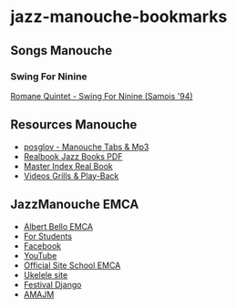 jazz-manouche-bookmarks
=======================


## Songs Manouche ##

### Swing For Ninine ###

[Romane Quintet - Swing For Ninine (Samois '94)](https://www.youtube.com/watch?v=QHQUCSaamGA)

## Resources Manouche ##

- [posglov - Manouche Tabs & Mp3](https://sites.google.com/site/posglov/tablatures)
- [Realbook Jazz Books PDF](http://davams.free.fr/)
- [Master Index Real Book](http://davams.free.fr/goodies/MasterNx.PDF)
- [Videos Grills & Play-Back](http://www.just4cab.com/videos-jazz-manouche/#lightbox/20/)

## JazzManouche EMCA ##

- [Albert Bello EMCA](http://albertbello.com/ALBERTBELLO/Jazz_Manouche_en_EMCA.html)
- [For Students](http://albertbello.com/ALBERTBELLO/Alumnos.html)
- [Facebook](https://www.facebook.com/pages/Jazz-Manouche-EMCA/146365485435559)
- [YouTube](http://www.youtube.com/user/ManoucheEMCA)
- [Official Site School EMCA](http://www.centredelesartsl-h.cat/)
- [Ukelele site](http://www.ukulele.es)
- [Festival Django](www.festivaldjangolh.com)
- [AMAJM](www.jazzmanouche.es)

